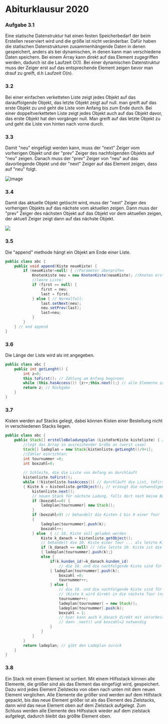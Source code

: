 # Abiturklausur 2020

### Aufgabe 3.1
Eine statische Datenstruktur hat einen festen Speicherbedarf der beim Erstellen reserviert wird und die größe ist nicht veränderbar. Dafür haben die statischen Datenstrukturen zusammenhängende Daten in denen gespeichert, anders als bei dynamischen, in denen kann man verschiedene Daten speichern. Bei einem Array kann direkt auf das Element zugegriffen werden, dadurch ist die Laufzeit O(1). Bei einer dynamischen Datenstruktur muss der Zeiger erst auf das entsprechende Element zeigen bevor man drauf zu greift, d.h Laufzeit O(n).

### 3.2
Bei einer einfachen verketteten Liste zeigt jedes Objekt auf das darauffolgende Objekt, das letzte Objekt zeigt auf null. man greift auf das erste Objekt zu und geht die Liste vom Anfang bis zum Ende durch. Bei einer doppeltverketteten Liste zeigt jedes Objekt auch auf das Objekt davor, das erste Objekt hat den vorgänger null. Man greift auf das letzte Objekt zu und geht die Liste von hinten nach vorne durch.

### 3.3
Damit "neu" eingefügt werden kann, muss der "next" Zeiger vom vorherigen Objekt und der "prev" Zeiger des nachfolgenden Objekts auf "neu" zeigen. Danach muss der "prev" Zeiger von "neu" auf das davorliegende Objekt und der "next" Zeiger auf das Element zeigen, dass auf "neu" folgt.

<img alt="image" src="C:\Users\aswin.peterf\Schule\Informatik\Extras\Bild\Einfügen.png"/>

### 3.4
Damit das aktuelle Objekt gelöscht wird, muss der "next" Zeiger des vorherigen Objekts auf das nächste vom aktuellen zeigen. Dann muss der "prev" Zeiger des nächsten Objekt auf das Objekt vor dem aktuellen zeigen, der aktuell Zeiger zeigt dann auf das nächste Objekt.

<img src="C:\Users\aswin.peterf\Schule\Informatik\Extras\Bild\Löschen.png"/>

### 3.5
Die "append" methode hängt ein Objekt am Ende einer Liste.

```java
public class abc {
    public void append(Kiste neueKiste) {
        if (neueKiste!=null) { //Parameter überprüfen
            Knotenkiste neu = new KnotenKiste(neueKiste); //Knoten erstellen
            //leere Liste:
            if (first == null) {
                first = neu;
                last = first;
            } else { // Normalfall:
                last.setNext(neu);
                neu.setPrev(last);
                last=neu;
            }
        }
    } // end append
}
```
### 3.6
Die Länge der Liste wird als int angegeben.
```Java
public class abc {
    public int getLenght() {
        int z=0;
        this.toFirst(); // Zählung am Anfang beginnen
        while (this.hasAccess()) {z++;this.next();} // alle Elemente zählen
        return z; // Rückgabe
    }
}
```
### 3.7
Kisten werden auf Stacks gelegt, dabei können Kisten einer Bestellung nicht in verschiedenen Stacks liegen.
```Java
public class abc {
    public Stack[] erstelleBeladungsplan (ListeForKiste kisteliste) { //vorgegeben
        //legt das Array in ausreichender Größe an (worst case)
        Stack[] ladeplan = new Stack[kistenliste.getLenght()/9+1];
        //Zähler einrichten:
        int tournummer =0;
        int boxzahl=0;
        
        // Schleife, die die Liste von Anfang an durchläuft
        kistenliste.toFirst();
        while (!kistenliste.hasAccess()) // durchläuft die List, toFirst, hasAccess, next
        { Kiste k = kistenliste.getObject(); // erzeugt die notwendigen Stacks
            kistenliste.next();
            // neuen Stack für nächste Ladung, falls dort noch keine Box geladen
            if (boxzahl==0) {
                ladeplan[tournummer] new Stack();
            }
            if (boxzahl<9) // behandelt die Kisten 1 bis 9 einer Tour
            {
                ladeplan[tournummer].push(k);
                boxzahl++;
            } else  { // 10. Kiste soll geladen werden
                Kiste k_danach = kistenliste.getObject();
                // behandelt die 10. Kiste einer Tour ... als letzte Kiste
                if (k_danach == null) // (die letzte 10. Kiste ist die insgesamt)
                { ladeplan[tournummer].push(k);}
                else {
                    if(k.kunden_id!=k_danach.kunden_id)
                        // die 10. und die nachfolgende Kiste sind für unterschiedliche Kunden
                    { ladeplan[tournummer].push(k);
                        boxzahl =0;
                        tournummer++;
                    } else {
                        // die 10. und die nachfolgende Kiste sind für den gleichen Kunden
                        // (Kiste k wird direkt in die nächste Tour (nächster Stack) gepackt)
                        tournummer++;
                        ladeplan[tournummer] = new Stack();
                        ladeplan[tournummer].push(k);
                        boxzahl = 1;
                        // hier kann auch k_danach direkt mit verarbeitet werden,
                        // dann .next() und boxzahl=2 notwendig
                    }
                }
            }
        }
        return ladeplan; // gibt den Ladeplan zurück
    }
}
```
### 3.8
Ein Stack mit einem Element ist sortiert. Mit einem Hilfsstack können alle Elemente, die größer sind als das Element das eingefügt wird, gespeichert. Dazu wird jedes Element Zielstecks von oben nach unten mit dem neuen Element verglichen. Alle Elemente die größer sind werden auf dem Hilfstack gepackt, bis das neue Element größer ist als das Element des Zielstacks, dann wird das neue Element oben auf dem Zielstack aufgelegt. Zum Schluss werden alle Elemente des Hilfsstack wieder auf dem zielstack aufgelegt, dadurch bleibt das größte Element oben.


